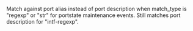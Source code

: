 Match against port alias instead of port description when match_type is "regexp" or "str" for portstate maintenance events. Still matches port description for "intf-regexp".